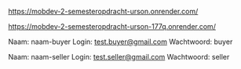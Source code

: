 <!-- Link deployment -->

<!-- api -->
https://mobdev-2-semesteropdracht-urson.onrender.com/

<!-- app -->
https://mobdev-2-semesteropdracht-urson-177q.onrender.com/


<!-- user account -->
Naam: naam-buyer
Login: test.buyer@gmail.com
Wachtwoord: buyer

<!-- makelaar account -->
Naam: naam-seller
Login: test.seller@gmail.com
Wachtwoord: seller
